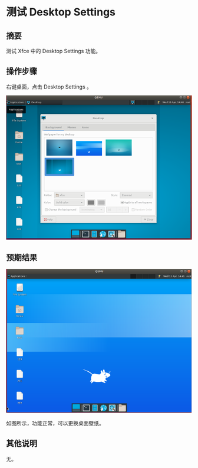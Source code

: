 # 测试 Desktop Settings

## 摘要

测试 Xfce 中的 Desktop Settings 功能。

## 操作步骤

右键桌面，点击 Desktop Settings 。

![测试DesktopSettings-1](./img/测试DesktopSettings-1.png)

## 预期结果

![测试DesktopSettings-2](./img/测试DesktopSettings-2.png)

如图所示，功能正常，可以更换桌面壁纸。

## 其他说明

无。

